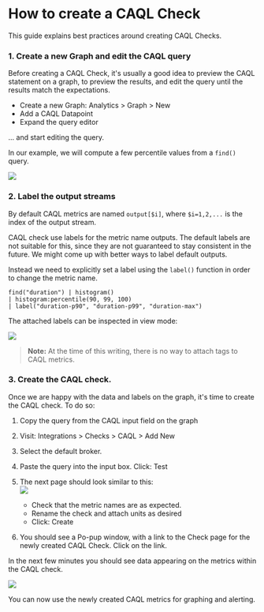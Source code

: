 # How to create a CAQL Check

This guide explains best practices around creating CAQL Checks.

### 1. Create a new Graph and edit the CAQL query

Before creating a CAQL Check, it's usually a good idea to preview the CAQL statement on a graph,
to preview the results, and edit the query until the results match the expectations.

- Create a new Graph: Analytics > Graph > New
- Add a CAQL Datapoint
- Expand the query editor

... and start editing the query.

In our example, we will compute a few percentile values from a `find()` query.

![](/images/caql/CAQL_check_preview.png)

### 2. Label the output streams

By default CAQL metrics are named `output[$i]`, where `$i=1,2,...` is the index of the output stream.

CAQL check use labels for the metric name outputs.
The default labels are not suitable for this, since they are not guaranteed to stay consistent in the future.
We might come up with better ways to label default outputs.

Instead we need to explicitly set a label using the `label()` function in order to change the metric name.

```
find("duration") | histogram()
| histogram:percentile(90, 99, 100)
| label("duration-p90", "duration-p99", "duration-max")
```

The attached labels can be inspected in view mode:

![](/images/caql/CAQL_check_labels.png)

> **Note:** At the time of this writing, there is no way to attach tags to CAQL metrics.

### 3. Create the CAQL check.

Once we are happy with the data and labels on the graph, it's time to create the CAQL check.
To do so:

1. Copy the query from the CAQL input field on the graph

2. Visit: Integrations > Checks > CAQL > Add New

3. Select the default broker.

4. Paste the query into the input box. Click: Test

5. The next page should look similar to this:  
   ![](/images/caql/CAQL_check_test.png)
   - Check that the metric names are as expected.
   - Rename the check and attach units as desired
   - Click: Create

6. You should see a Po-pup window, with a link to the Check page for the newly created CAQL Check.
   Click on the link.

In the next few minutes you should see data appearing on the metrics within the CAQL check.

![](/images/caql/CAQL_check_data.png)

You can now use the newly created CAQL metrics for graphing and alerting.
